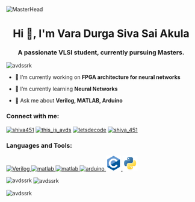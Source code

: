 ![MasterHead](https://icsitchandigarh.com/images/VLSI.jpg)
<h1 align="center">Hi 👋, I'm Vara Durga Siva Sai Akula</h1>
<h3 align="center">A passionate VLSI student, currently pursuing Masters.</h3>

<p align="left"> <img src="https://komarev.com/ghpvc/?username=avdssrk&label=Profile%20views&color=0e75b6&style=flat" alt="avdssrk" /> </p>

- 🔭 I’m currently working on **FPGA architecture for neural networks**

- 🌱 I’m currently learning **Neural Networks**

- 💬 Ask me about **Verilog, MATLAB, Arduino**

<h3 align="left">Connect with me:</h3>
<p align="left">
<a href="https://linkedin.com/in/shiva451" target="blank"><img align="center" src="https://raw.githubusercontent.com/rahuldkjain/github-profile-readme-generator/master/src/images/icons/Social/linked-in-alt.svg" alt="shiva451" height="30" width="40" /></a>
<a href="https://instagram.com/this_is_avds" target="blank"><img align="center" src="https://raw.githubusercontent.com/rahuldkjain/github-profile-readme-generator/master/src/images/icons/Social/instagram.svg" alt="this_is_avds" height="30" width="40" /></a>
<a href="https://www.youtube.com/c/letsdecode" target="blank"><img align="center" src="https://raw.githubusercontent.com/rahuldkjain/github-profile-readme-generator/master/src/images/icons/Social/youtube.svg" alt="letsdecode" height="30" width="40" /></a>
<a href="https://www.leetcode.com/shiva_451" target="blank"><img align="center" src="https://raw.githubusercontent.com/rahuldkjain/github-profile-readme-generator/master/src/images/icons/Social/leet-code.svg" alt="shiva_451" height="30" width="40" /></a>
</p>

<h3 align="left">Languages and Tools:</h3>
<p align="left"> <a href="https://www.arduino.cc/" target="_blank" rel="noreferrer"> <img src="https://zhangyiant.gallerycdn.vsassets.io/extensions/zhangyiant/vscode-verilog/1.0.13/1563063877763/Microsoft.VisualStudio.Services.Icons.Default" alt="Verilog" width="40" height="40"/> </a> 
  <a href="https://www.mathworks.com/" target="_blank" rel="noreferrer"> <img src="https://upload.wikimedia.org/wikipedia/commons/2/21/Matlab_Logo.png" alt="matlab" width="40" height="40"/> </a> 
  <a href="https://www.cadence.com/en_US/home.html" target="_blank" rel="noreferrer"> <img src="https://1000logos.net/wp-content/uploads/2020/08/Cadence-Logo.jpg" alt="matlab" width="40" height="40"/> </a> 
  <a href="https://www.arduino.cc/" target="_blank" rel="noreferrer"> <img src="https://cdn.worldvectorlogo.com/logos/arduino-1.svg" alt="arduino" width="40" height="40"/> </a>
  <a href="https://www.cprogramming.com/" target="_blank" rel="noreferrer"> <img src="https://raw.githubusercontent.com/devicons/devicon/master/icons/c/c-original.svg" alt="c" width="40" height="40"/> </a> 
  <a href="https://www.python.org" target="_blank" rel="noreferrer"> <img src="https://raw.githubusercontent.com/devicons/devicon/master/icons/python/python-original.svg" alt="python" width="40" height="40"/> </a> </p>

<p><img align="left" src="https://github-readme-stats.vercel.app/api/top-langs?username=avdssrk&show_icons=true&locale=en&layout=compact" alt="avdssrk" /></p>

<p>&nbsp;<img align="center" src="https://github-readme-stats.vercel.app/api?username=avdssrk&show_icons=true&locale=en" alt="avdssrk" /></p>

<p><img align="center" src="https://github-readme-streak-stats.herokuapp.com/?user=avdssrk&" alt="avdssrk" /></p>
